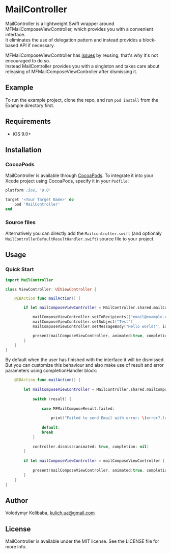 # MailController

MailController is a lightweight Swift wrapper around MFMailComposeViewController, which provides you with a convenient interface.  
It eliminates the use of delegation pattern and instead provides a block-based API if necessary.

MFMailComposeViewController has [issues](https://stackoverflow.com/questions/18165545/why-does-my-mfmailcomposeviewcontroller-instance-only-dismiss-one-time) by reusing, that's why it's not encouraged to do so.  
Instead MailController provides you with a singleton and takes care about releasing of MFMailComposeViewController after dismissing it.

## Example

To run the example project, clone the repo, and run `pod install` from the Example directory first.

## Requirements

- iOS 9.0+ 

## Installation

### CocoaPods

MailController is available through [CocoaPods](https://cocoapods.org). 
To integrate it into your Xcode project using CocoaPods, specify it in your `Podfile`:

```ruby
platform :ios, '9.0'

target '<Your Target Name>' do
    pod 'MailController'
end
```

### Source files

Alternatively you can directly add the `Mailcontroller.swift` (and optionaly `MailControllerDefaultResultHandler.swift`) source file to your project.

## Usage

### Quick Start

```swift
import MailController

class ViewController: UIViewController {

    @IBAction func mailAction() {

        if let mailComposeViewController = MailController.shared.mailComposeViewController() {

            mailComposeViewController.setToRecipients(["email@example.com"])
            mailComposeViewController.setSubject("Test")
            mailComposeViewController.setMessageBody("Hello world!", isHTML: false)

            present(mailComposeViewController, animated:true, completion:nil)
        }
    }
}
```

By default when the user has finished with the interface it will be dismissed.  
But you can customize this behaviour and also make use of result and error parameters using completionHandler block:

```swift
    @IBAction func mailAction() {
    
        let mailComposeViewController = MailController.shared.mailComposeViewController { (controller, result, error) in
            
            switch (result) {
            
                case MFMailComposeResult.failed:
                
                    print("Failed to send Email with error: \(error?.localizedDescription ?? "")!")
                
                default:
                break
            }
            
            controller.dismiss(animated: true, completion: nil)
        }
        
        if let mailComposeViewController = mailComposeViewController {
        
            present(mailComposeViewController, animated:true, completion:nil)
        }
    }
}
```

## Author

Volodymyr Kolibaba, kulich.ua@gmail.com

## License

MailController is available under the MIT license. See the LICENSE file for more info.
